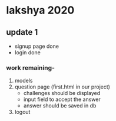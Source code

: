 # lakshya 2020


## update 1


- signup page done 
- login done

### work remaining-
1. models
2. question page (first.html in our project)
   - challenges should be displayed
   - input field to accept the answer
   - answer should be saved in db
3. logout
